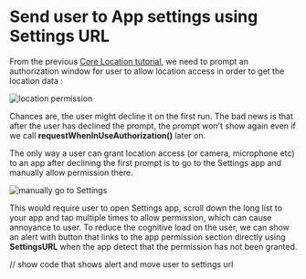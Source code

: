 # Send user to App settings using Settings URL



From the previous [Core Location tutorial](https://fluffy.es/current-location/), we need to prompt an authorization window for user to allow location access in order to get the location data : 

![location permission](https://iosimage.s3.amazonaws.com/2019/45-current-location/permissionAlert.png)





Chances are, the user might decline it on the first run. The bad news is that after the user has declined the prompt, the prompt won't show again even if we call **requestWhenInUseAuthorization()** later on. 



The only way a user can grant location access (or camera, microphone etc) to an app after declining the first prompt is to go to the Settings app and manually allow permission there.

![manually go to Settings](https://iosimage.s3.amazonaws.com/2019/47-app-settings/settingsManual.gif)



This would require user to open Settings app, scroll down the long list to your app and tap multiple times to allow permission, which can cause annoyance to user. To reduce the cognitive load on the user, we can show an alert with button that links to the app permission section directly using **SettingsURL** when the app detect that the permission has not been granted.



// show code that shows alert and move user to settings url

